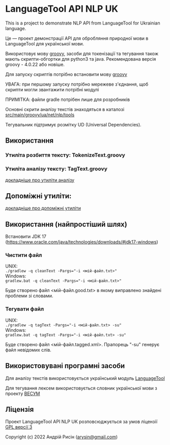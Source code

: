 # LanguageTool API NLP UK

This is a project to demonstrate NLP API from LanguageTool for Ukrainian language.

Це — проект демонстрації API для обробляння природної мови в LanguageTool для української мови.

Використовує мову [groovy](http://www.groovy-lang.org/), засоби для токенізації та тегування також мають скрипти-обгортки для python3 та java.
Рекомендована версія groovy - 4.0.22 або новіше.

Для запуску скриптів потрібно встановити мову [groovy](http://www.groovy-lang.org/) 

УВАГА: при першому запуску потрібно мережеве з'єднання, щоб скрипти могли звантажити потрібні модулі

ПРИМІТКА: файли gradle потрібен лише для розробників

Основні скрити аналізу текстів знаходяться в каталозі [src/main/groovy/ua/net/nlp/tools](src/main/groovy/ua/net/nlp/tools)

Тегувальник підтримує розмітку UD (Universal Dependencies).

## Використання


### Утиліта розбиття тексту: TokenizeText.groovy
### Утиліта аналізу тексту: TagText.groovy

[докладніше про утиліти аналізу](doc/README_tools.md)


## Допоміжні утиліти:
[докладніше про допоміжні утиліти](doc/README_other.md)


## Використання (найпростіший шлях)

Встановити JDK 17 (https://www.oracle.com/java/technologies/downloads/#jdk17-windows)

### Чистити файл
UNIX:<br/>
`./gradlew -q cleanText -Pargs="-i <мій-файл.txt>"`<br/>
Windows:<br/>
`gradlew.bat -q cleanText -Pargs="-i <мій-файл.txt>"`

Буде створено файл <мій-файл.good.txt> в якому виправлено знайдені проблеми зі словами.

### Тегувати файл
UNIX:<br/>
`./gradlew -q tagText -Pargs="-i <мій-файл.txt> -su"`<br/>
Windows:<br/>
`gradlew.bat -q tagText -Pargs="-i <мій-файл.txt> -su"`

Буде створено файл <мій-файл.tagged.xml>. Прапорець "-su" генерує файл невідомих слів.


## Використовувані програмні засоби

Для аналізу текстів використовується український модуль [LanguageTool](https://languagetool.org)

Для тегування лексем використовується словник української мови з проекту [ВЕСУМ](https://github.com/brown-uk/dict_uk)


## Ліцензія

Проект LanguageTool API NLP UK розповсюджується за умов ліцензії [GPL версії 3](https://www.gnu.org/licenses/gpl.html)

Copyright (c) 2022 Андрій Рисін (arysin@gmail.com)
